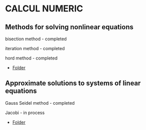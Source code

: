 # CALCUL NUMERIC

## Methods for solving nonlinear equations

  bisection method - completed
  
  iteration method - completed
  
  hord method - completed
  
   - [Folder](https://github.com/andreydjurinschi/Methods-for-solving-nonlinear-equations/tree/main/CalculMethods)

## Approximate solutions to systems of linear equations

Gauss Seidel method - completed

Jacobi - in process
  
  - [Folder](https://github.com/andreydjurinschi/Methods-for-solving-nonlinear-equations/tree/main/GaussSeidel_Method)  
